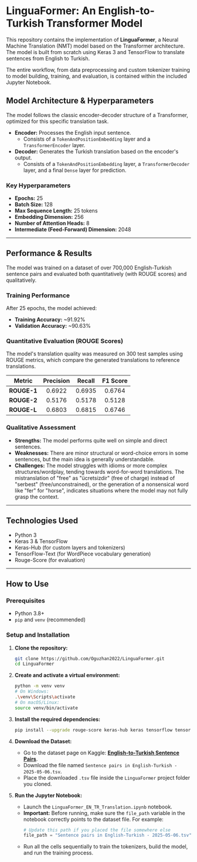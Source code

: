 # LinguaFormer: An English-to-Turkish Transformer Model

This repository contains the implementation of **LinguaFormer**, a Neural Machine Translation (NMT) model based on the Transformer architecture. The model is built from scratch using Keras 3 and TensorFlow to translate sentences from English to Turkish.

The entire workflow, from data preprocessing and custom tokenizer training to model building, training, and evaluation, is contained within the included Jupyter Notebook.

## Model Architecture & Hyperparameters

The model follows the classic encoder-decoder structure of a Transformer, optimized for this specific translation task.

-   **Encoder:** Processes the English input sentence.
    -   Consists of a `TokenAndPositionEmbedding` layer and a `TransformerEncoder` layer.
-   **Decoder:** Generates the Turkish translation based on the encoder's output.
    -   Consists of a `TokenAndPositionEmbedding` layer, a `TransformerDecoder` layer, and a final `Dense` layer for prediction.

### Key Hyperparameters
-   **Epochs:** 25
-   **Batch Size:** 128
-   **Max Sequence Length:** 25 tokens
-   **Embedding Dimension:** 256
-   **Number of Attention Heads:** 8
-   **Intermediate (Feed-Forward) Dimension:** 2048

---

## Performance & Results

The model was trained on a dataset of over 700,000 English-Turkish sentence pairs and evaluated both quantitatively (with ROUGE scores) and qualitatively.

### Training Performance
After 25 epochs, the model achieved:
-   **Training Accuracy:** ~91.92%
-   **Validation Accuracy:** ~90.63%

### Quantitative Evaluation (ROUGE Scores)
The model's translation quality was measured on 300 test samples using ROUGE metrics, which compare the generated translations to reference translations.

| Metric    | Precision | Recall | F1 Score |
|-----------|:---------:|:------:|:--------:|
| **ROUGE-1** |  0.6922   | 0.6935 |  0.6764  |
| **ROUGE-2** |  0.5176   | 0.5178 |  0.5128  |
| **ROUGE-L** |  0.6803   | 0.6815 |  0.6746  |

### Qualitative Assessment
-   **Strengths:** The model performs quite well on simple and direct sentences.
-   **Weaknesses:** There are minor structural or word-choice errors in some sentences, but the main idea is generally understandable.
-   **Challenges:** The model struggles with idioms or more complex structures/wordplay, tending towards word-for-word translations. The mistranslation of "free" as "ücretsizdir" (free of charge) instead of "serbest" (free/unconstrained), or the generation of a nonsensical word like "fer" for "horse", indicates situations where the model may not fully grasp the context.

---

## Technologies Used

-   Python 3
-   Keras 3 & TensorFlow
-   Keras-Hub (for custom layers and tokenizers)
-   TensorFlow-Text (for WordPiece vocabulary generation)
-   Rouge-Score (for evaluation)

---

## How to Use

### Prerequisites

-   Python 3.8+
-   `pip` and `venv` (recommended)

### Setup and Installation

1.  **Clone the repository:**
    ```bash
    git clone https://github.com/Oguzhan2022/LinguaFormer.git
    cd LinguaFormer
    ```

2.  **Create and activate a virtual environment:**
    ```bash
    python -m venv venv
    # On Windows:
    .\venv\Scripts\activate
    # On macOS/Linux:
    source venv/bin/activate
    ```

3.  **Install the required dependencies:**
    ```bash
    pip install --upgrade rouge-score keras-hub keras tensorflow tensorflow-text
    ```

4.  **Download the Dataset:**
    -   Go to the dataset page on Kaggle: **[English-to-Turkish Sentence Pairs](https://www.kaggle.com/datasets/orvile/english-to-turkish-sentence-pairs/data)**.
    -   Download the file named `Sentence pairs in English-Turkish - 2025-05-06.tsv`.
    -   Place the downloaded `.tsv` file inside the `LinguaFormer` project folder you cloned.

5.  **Run the Jupyter Notebook:**
    -   Launch the `LinguaFormer_EN_TR_Translation.ipynb` notebook.
    -   **Important:** Before running, make sure the `file_path` variable in the notebook correctly points to the dataset file. For example:
        ```python
        # Update this path if you placed the file somewhere else
        file_path = "Sentence pairs in English-Turkish - 2025-05-06.tsv"
        ```
    -   Run all the cells sequentially to train the tokenizers, build the model, and run the training process.
